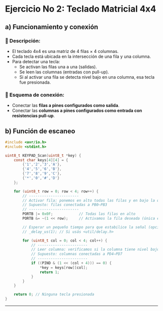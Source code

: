 # **Ejercicio No 2: Teclado Matricial 4x4**

## a) Funcionamiento y conexión

### 🔢 Descripción:

- El teclado 4x4 es una matriz de 4 filas × 4 columnas.
- Cada tecla está ubicada en la intersección de una fila y una columna.
- Para detectar una tecla:
  - Se activan las filas una a una (salidas).
  - Se leen las columnas (entradas con pull-up).
  - Si al activar una fila se detecta nivel bajo en una columna, esa tecla fue presionada.

### 🔌 Esquema de conexión:

- Conectar las **filas a pines configurados como salida**.
- Conectar las **columnas a pines configurados como entrada con resistencias pull-up**.

## b) Función de escaneo

```c
#include <avr/io.h>
#include <stdint.h>

uint8_t KEYPAD_Scan(uint8_t *key) {
    const char keys[4][4] = {
        {'1','2','3','A'},
        {'4','5','6','B'},
        {'7','8','9','C'},
        {'*','0','#','D'}
    };

    for (uint8_t row = 0; row < 4; row++) {
        // -----------------------
        // Activar fila: ponemos en alto todas las filas y en bajo la que queremos activar
        // Supuesto: filas conectadas a PB0–PB3
        // -----------------------
        PORTB |= 0x0F;            // Todas las filas en alto
        PORTB &= ~(1 << row);     // Activamos la fila deseada (única en bajo)

        // Esperar un pequeño tiempo para que estabilice la señal (opcional)
        // _delay_us(1); // Si usás <util/delay.h>

        for (uint8_t col = 0; col < 4; col++) {
            // -----------------------
            // Leer columna: verificamos si la columna tiene nivel bajo (tecla presionada)
            // Supuesto: columnas conectadas a PD4–PD7
            // -----------------------
            if ((PIND & (1 << (col + 4))) == 0) {
                *key = keys[row][col];
                return 1;
            }
        }
    }

    return 0; // Ninguna tecla presionada
}

```

---

